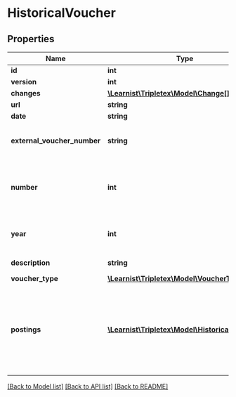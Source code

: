 # HistoricalVoucher

## Properties
Name | Type | Description | Notes
------------ | ------------- | ------------- | -------------
**id** | **int** |  | [optional] 
**version** | **int** |  | [optional] 
**changes** | [**\Learnist\Tripletex\Model\Change[]**](Change.md) |  | [optional] 
**url** | **string** |  | [optional] 
**date** | **string** | The voucher date. | 
**external_voucher_number** | **string** | External voucher number. This is the voucher number in the historical system. | 
**number** | **int** | The voucher number generated by Tripletex. System generated number that cannot be changed. | [optional] 
**year** | **int** | Voucher year. System generated number that cannot be changed. | [optional] 
**description** | **string** | The voucher description. | 
**voucher_type** | [**\Learnist\Tripletex\Model\VoucherType**](VoucherType.md) |  | [optional] 
**postings** | [**\Learnist\Tripletex\Model\HistoricalPosting[]**](HistoricalPosting.md) | The list of postings of the voucher. In postings, these fields must be provided: date, account, currency, amount, amountBasis, amountVat, amountCurrency, amountBasisCurrency. | 

[[Back to Model list]](../../README.md#documentation-for-models) [[Back to API list]](../../README.md#documentation-for-api-endpoints) [[Back to README]](../../README.md)

